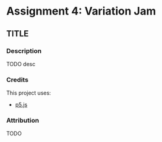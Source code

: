 # Assignment 4: Variation Jam
## TITLE

### Description
TODO desc

### Credits
This project uses:
- [p5.js](https://p5js.org)

### Attribution
TODO
